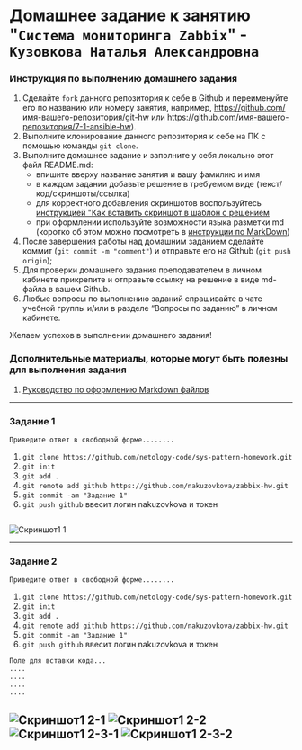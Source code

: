 # Домашнее задание к занятию "`Система мониторинга Zabbix`" - `Кузовкова Наталья Александровна`


### Инструкция по выполнению домашнего задания

   1. Сделайте `fork` данного репозитория к себе в Github и переименуйте его по названию или номеру занятия, например, https://github.com/имя-вашего-репозитория/git-hw или  https://github.com/имя-вашего-репозитория/7-1-ansible-hw).
   2. Выполните клонирование данного репозитория к себе на ПК с помощью команды `git clone`.
   3. Выполните домашнее задание и заполните у себя локально этот файл README.md:
      - впишите вверху название занятия и вашу фамилию и имя
      - в каждом задании добавьте решение в требуемом виде (текст/код/скриншоты/ссылка)
      - для корректного добавления скриншотов воспользуйтесь [инструкцией "Как вставить скриншот в шаблон с решением](https://github.com/netology-code/sys-pattern-homework/blob/main/screen-instruction.md)
      - при оформлении используйте возможности языка разметки md (коротко об этом можно посмотреть в [инструкции  по MarkDown](https://github.com/netology-code/sys-pattern-homework/blob/main/md-instruction.md))
   4. После завершения работы над домашним заданием сделайте коммит (`git commit -m "comment"`) и отправьте его на Github (`git push origin`);
   5. Для проверки домашнего задания преподавателем в личном кабинете прикрепите и отправьте ссылку на решение в виде md-файла в вашем Github.
   6. Любые вопросы по выполнению заданий спрашивайте в чате учебной группы и/или в разделе “Вопросы по заданию” в личном кабинете.
   
Желаем успехов в выполнении домашнего задания!
   
### Дополнительные материалы, которые могут быть полезны для выполнения задания

1. [Руководство по оформлению Markdown файлов](https://gist.github.com/Jekins/2bf2d0638163f1294637#Code)

---

### Задание 1

`Приведите ответ в свободной форме........`

1. `git clone https://github.com/netology-code/sys-pattern-homework.git`
2. `git init`
3. `git add .`
4. `git remote add github https://github.com/nakuzovkova/zabbix-hw.git`
5. `git commit -am "Задание 1"`
6. `git push github` ввесит логин nakuzovkova и токен

```

```

![Скриншот1 1](https://github.com/nakuzovkova/zabbix_hw/blob/master/img/1.png)


---

### Задание 2

`Приведите ответ в свободной форме........`

1. `git clone https://github.com/netology-code/sys-pattern-homework.git`
2. `git init`
3. `git add .`
4. `git remote add github https://github.com/nakuzovkova/zabbix-hw.git`
5. `git commit -am "Задание 1"`
6. `git push github` ввесит логин nakuzovkova и токен

```
Поле для вставки кода...
....
....
....
....
```

![Скриншот1 2-1](https://github.com/nakuzovkova/zabbix_hw/blob/master/img/2-1.png)
![Скриншот1 2-2](https://github.com/nakuzovkova/zabbix_hw/blob/master/img/2-2.png)
![Скриншот1 2-3-1](https://github.com/nakuzovkova/zabbix_hw/blob/master/img/2-3-1.png)
![Скриншот1 2-3-2](https://github.com/nakuzovkova/zabbix_hw/blob/master/img/2-3-2.png)
---


